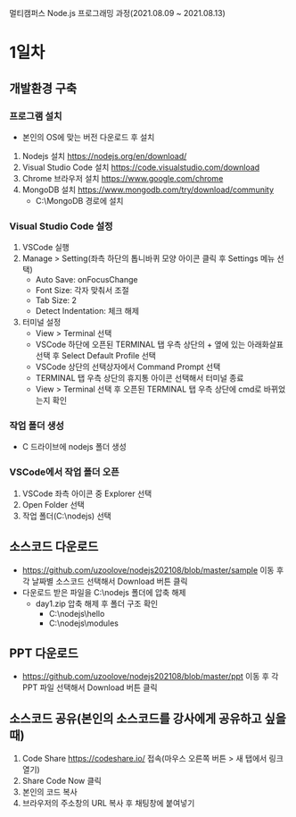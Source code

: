 멀티캠퍼스 Node.js 프로그래밍 과정(2021.08.09 ~ 2021.08.13)
# 1일차
## 개발환경 구축
### 프로그램 설치
* 본인의 OS에 맞는 버전 다운로드 후 설치
1. Nodejs 설치 <https://nodejs.org/en/download/>
2. Visual Studio Code 설치 <https://code.visualstudio.com/download>
3. Chrome 브라우저 설치 <https://www.google.com/chrome>
4. MongoDB 설치 <https://www.mongodb.com/try/download/community>
    * C:\MongoDB 경로에 설치


### Visual Studio Code 설정
1. VSCode 실행
2. Manage > Setting(좌측 하단의 톱니바퀴 모양 아이콘 클릭 후 Settings 메뉴 선택)
	* Auto Save: onFocusChange
	* Font Size: 각자 맞춰서 조절
	* Tab Size: 2
	* Detect Indentation: 체크 해제
3. 터미널 설정
	* View > Terminal 선택
	* VSCode 하단에 오픈된 TERMINAL 탭 우측 상단의 + 옆에 있는 아래화살표 선택 후 Select Default Profile 선택
	* VSCode 상단의 선택상자에서 Command Prompt 선택
	* TERMINAL 탭 우측 상단의 휴지통 아이콘 선택해서 터미널 종료
	* View > Terminal 선택 후 오픈된 TERMINAL 탭 우측 상단에 cmd로 바뀌었는지 확인
### 작업 폴더 생성
* C 드라이브에 nodejs 폴더 생성
### VSCode에서 작업 폴더 오픈
1. VSCode 좌측 아이콘 중 Explorer 선택
2. Open Folder 선택
3. 작업 폴더(C:\nodejs) 선택
## 소스코드 다운로드
* <https://github.com/uzoolove/nodejs202108/blob/master/sample> 이동 후 각 날짜별 소스코드 선택해서 Download 버튼 클릭
* 다운로드 받은 파일을 C:\nodejs 폴더에 압축 해제
	* day1.zip 압축 해제 후 폴더 구조 확인
		* C:\nodejs\hello
		* C:\nodejs\modules
## PPT 다운로드
* <https://github.com/uzoolove/nodejs202108/blob/master/ppt> 이동 후 각 PPT 파일 선택해서 Download 버튼 클릭

## 소스코드 공유(본인의 소스코드를 강사에게 공유하고 싶을때)
1. Code Share <https://codeshare.io/> 접속(마우스 오른쪽 버튼 > 새 탭에서 링크 열기)
2. Share Code Now 클릭
3. 본인의 코드 복사
4. 브라우저의 주소창의 URL 복사 후 채팅창에 붙여넣기

 